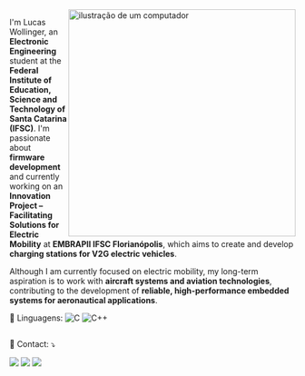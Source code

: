 <img src="https://raw.githubusercontent.com/MicaelliMedeiros/micaellimedeiros/master/image/computer-illustration.png" alt="ilustração de um computador" min-width="400px" max-width="400px" width="400px" align="right">

<p align="left"> 
  I'm Lucas Wollinger, an <b>Electronic Engineering</b> student at the <b>Federal Institute of Education, Science and Technology of Santa Catarina (IFSC)</b>. I'm passionate about <b>firmware development</b> and currently working on an <b>Innovation Project – Facilitating Solutions for Electric Mobility</b> at <b>EMBRAPII IFSC Florianópolis</b>, which aims to create and develop <b>charging stations for V2G electric vehicles</b>.

Although I am currently focused on electric mobility, my long-term aspiration is to work with <b>aircraft systems and aviation technologies</b>, contributing to the development of <b>reliable, high-performance embedded systems for aeronautical applications</b>.
</p>

🦄 Linguagens: 
  ![C](https://img.shields.io/badge/C-00599C?style=for-the-badge&logo=c&logoColor=white)
  ![C++](https://img.shields.io/badge/C%2B%2B-00599C?style=for-the-badge&logo=c%2B%2B&logoColor=white)


  

## 
<p align="left">
  💌 Contact: ⤵️
</p>
 
<div> 
  <a href="https://www.instagram.com/lwollinger_/" target="_blank"><img src="https://img.shields.io/badge/-Instagram-%23E4405F?style=for-the-badge&logo=instagram&logoColor=white" target="_blank"></a>
  <a href = "mailto:lucasmwollinger@gmail.com"><img src="https://img.shields.io/badge/-Gmail-%23333?style=for-the-badge&logo=gmail&logoColor=white" target="_blank"></a>
  <a href="https://www.linkedin.com/in/lucas-wollinger-35a97b21a" target="_blank"><img src="https://img.shields.io/badge/-LinkedIn-%230077B5?style=for-the-badge&logo=linkedin&logoColor=white" target="_blank"></a>  
</div>

